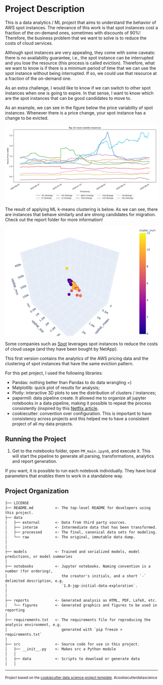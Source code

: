 Project Description
==============================

This is a data analytics / ML project that aims to understand the behavior of AWS spot instances. The relevance of this work is that spot instances cost a fraction of the on-demand ones, sometimes with discounts of 90%! Therefore, the business problem that we want to solve is to reduce the costs of cloud services.

Although spot instances are very appealing, they come with some caveats: there is no availability guarantee, i.e., the spot instance can be interrupted and you lose the resource (this process is called eviction). Therefore, what we want to know is if there is a minimum period of time that we can use the spot instance without being interrupted. If so, we could use that resource at a fraction of the on-demand one.

As an extra challenge, I would like to know if we can switch to other spot instances when one is going to expire. In that sense, I want to know which are the spot instances that can be good candidates to move to.

As an example, we can see in the figure below the price variability of spot instances. Whenever there is a price change, your spot instance has a change to be evicted.

![Price variability](https://github.com/wongwalter/aws_simple_algorithm/blob/main/reports/figures/plot_step_4_most_volatile_instances.png)

The result of applying ML k-means clustering is below. As we can see, there are instances that behave similarly and are strong candidates for migration. Check out the report folder for more information!

![K-means clustering](https://github.com/wongwalter/aws_simple_algorithm/blob/main/reports/figures/plot_step_8_cluster_3d.png)

Some companies such as [Spot](https://spot.io) leverages spot instances to reduce the costs of cloud usage (and they have been bought by NetApp).

This first version contains the analytics of the AWS pricing data and the clustering of spot instances that have the same eviction pattern.

For this pet project, I used the following libraries:
- Pandas: nothing better than Pandas to do data wrangling =)
- Matplotlib: quick plot of results for analysis;
- Plotly: interactive 3D plots to see the distribution of clusters / instances;
- papermill: data pipeline create. It allowed me to organize all jupyter notebooks in a data pipeline, making it possible to repeat the process consistently (inspired by this [Netflix article](https://netflixtechblog.com/notebook-innovation-591ee3221233).
- cookiecutter: convention over configuration. This is important to have consistency across projects and this helped me to have a consistent project of all my data projects.


Running the Project
------------

1. Get to the notebooks folder, open `PM_main.ipynb`, and execute it. This will start the pipeline to generate all parsing, transformations, analytics and report generation.

If you want, it is possible to run each notebook individually. They have local parameters that enables them to work in a standalone way.

Project Organization
------------

    ├── LICENSE
    ├── README.md          <- The top-level README for developers using this project.
    ├── data
    │   ├── external       <- Data from third party sources.
    │   ├── interim        <- Intermediate data that has been transformed.
    │   ├── processed      <- The final, canonical data sets for modeling.
    │   └── raw            <- The original, immutable data dump.
    │
    │
    ├── models             <- Trained and serialized models, model predictions, or model summaries
    │
    ├── notebooks          <- Jupyter notebooks. Naming convention is a number (for ordering),
    │                         the creator's initials, and a short `-` delimited description, e.g.
    │                         `1.0-jqp-initial-data-exploration`.
    │
    │
    ├── reports            <- Generated analysis as HTML, PDF, LaTeX, etc.
    │   └── figures        <- Generated graphics and figures to be used in reporting
    │
    ├── requirements.txt   <- The requirements file for reproducing the analysis environment, e.g.
    │                         generated with `pip freeze > requirements.txt`
    │
    ├── src                <- Source code for use in this project.
    │   ├── __init__.py    <- Makes src a Python module
    │   │
    │   ├── data           <- Scripts to download or generate data
    │   │   
--------

<p><small>Project based on the <a target="_blank" href="https://drivendata.github.io/cookiecutter-data-science/">cookiecutter data science project template</a>. #cookiecutterdatascience</small></p>
